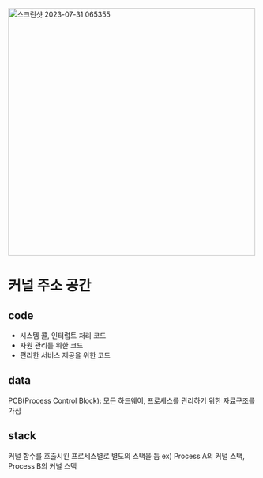 
<img width="500" alt="스크린샷 2023-07-31 065355" src="https://github.com/Suyoung225/Book-Review/assets/87157566/5534f12d-a5e5-4196-8050-e01eb90dc2de">

# 커널 주소 공간
## code
- 시스템 콜, 인터럽트 처리 코드
- 자원 관리를 위한 코드
- 편리한 서비스 제공을 위한 코드

## data
PCB(Process Control Block): 모든 하드웨어, 프로세스를 관리하기 위한 자료구조를 가짐

## stack
커널 함수를 호출시킨 프로세스별로 별도의 스택을 둠 ex) Process A의 커널 스택, Process B의 커널 스택
